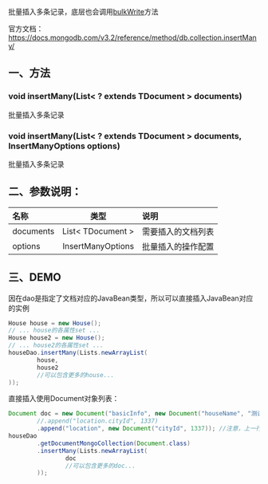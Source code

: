 批量插入多条记录，底层也会调用[bulkWrite](/YCollection/bulkwrite.md)方法

官方文档：https://docs.mongodb.com/v3.2/reference/method/db.collection.insertMany/

## 一、方法

### void insertMany(List< ? extends TDocument > documents)

批量插入多条记录


### void insertMany(List< ? extends TDocument > documents, InsertManyOptions options)

批量插入多条记录


## 二、参数说明：

| 名称 | 类型 | 说明 |
| :-- | :--: | :-- |
| documents | List< TDocument > | 需要插入的文档列表 |
| options | InsertManyOptions | 批量插入的操作配置 |


## 三、DEMO

因在dao是指定了文档对应的JavaBean类型，所以可以直接插入JavaBean对应的实例

``` java
House house = new House();
// ... house的各属性set ...
House house2 = new House();
// ... house2的各属性set ...
houseDao.insertMany(Lists.newArrayList(
        house,
        house2
        //可以包含更多的house...
));
```

直接插入使用Document对象列表：

``` java
Document doc = new Document("basicInfo", new Document("houseName", "测试楼盘")) //注意，如果未指定_id，插入时会直接使用ObjectId()!
        //.append("location.cityId", 1337)
        .append("location", new Document("cityId", 1337)); //注意，上一行的写法会报错，key值不能带.
houseDao
        .getDocumentMongoCollection(Document.class)
        .insertMany(Lists.newArrayList(
                doc
                //可以包含更多的doc...
        ));

```



